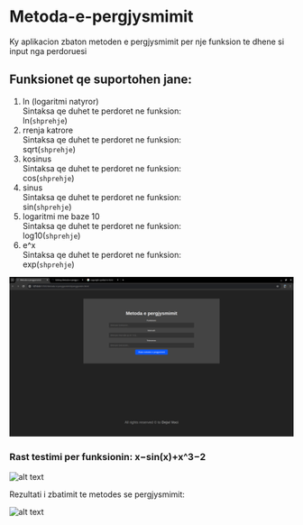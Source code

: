 # Metoda-e-pergjysmimit
Ky aplikacion zbaton metoden e pergjysmimit per nje funksion te dhene si input nga perdoruesi

## Funksionet qe suportohen jane:
  1. ln (logaritmi natyror) <br>
      Sintaksa qe duhet te perdoret ne funksion: <br>
        ln(`shprehje`)
  2. rrenja katrore <br>
      Sintaksa qe duhet te perdoret ne funksion: <br>
        sqrt(`shprehje`)
  3. kosinus <br>
      Sintaksa qe duhet te perdoret ne funksion: <br>
        cos(`shprehje`)
  4. sinus <br>
      Sintaksa qe duhet te perdoret ne funksion: <br>
        sin(`shprehje`)
  5. logaritmi me baze 10 <br>
      Sintaksa qe duhet te perdoret ne funksion: <br>
        log10(`shprehje`)
  6. e^x <br>
      Sintaksa qe duhet te perdoret ne funksion: <br>
        exp(`shprehje`)

![alt text](https://github.com/dejvvoci/Metoda-e-pergjysmimit/blob/main/images/webpage.png)

### Rast testimi per funksionin: x−sin(x)+x^3−2


![alt text](https://github.com/dejvvoci/Metoda-e-pergjysmimit/blob/main/images/testCase1.png)

Rezultati i zbatimit te metodes se pergjysmimit: <br>


![alt text](https://github.com/dejvvoci/Metoda-e-pergjysmimit/blob/main/images/resultCase1.png)